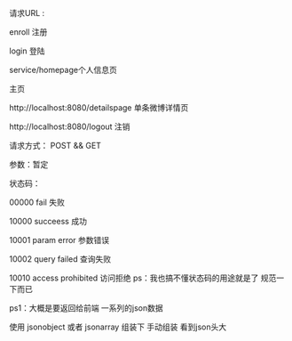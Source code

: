 请求URL :

enroll 注册

login 登陆

service/homepage个人信息页

主页

http://localhost:8080/detailspage 单条微博详情页

http://localhost:8080/logout 注销



请求方式： POST && GET

参数：暂定

状态码：

00000 fail 失败

10000 succeess 成功

10001 param error 参数错误

 10002 query failed 查询失败

 10010 access prohibited 访问拒绝 ps：我也搞不懂状态码的用途就是了 规范一下而已

ps1：大概是要返回给前端 一系列的json数据  

使用 jsonobject  或者  jsonarray 组装下 手动组装 看到json头大





